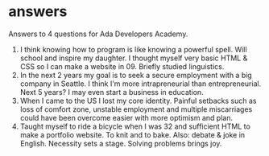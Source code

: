 # answers
Answers to 4 questions for Ada Developers Academy.

1. I think knowing how to program is like knowing a powerful spell. Will school and inspire my daughter. I thought myself very basic HTML & CSS so I can make a website in 09. Briefly studied linguistics.
2. In the next 2 years my goal is to seek a secure employment with a big company in Seattle. I think I'm more intrapreneurial than entrepreneurial. Next 5 years? I may even start a business in education.
3. When I came to the US I lost my core identity. Painful setbacks such as loss of comfort zone, unstable employment and multiple miscarriages could have been overcome easier with more optimism and plan.
4. Taught myself to ride a bicycle when I was 32 and sufficient HTML to make a portfolio website. To knit and to bake. Also: debate & joke in English. Necessity sets a stage. Solving problems brings joy.
